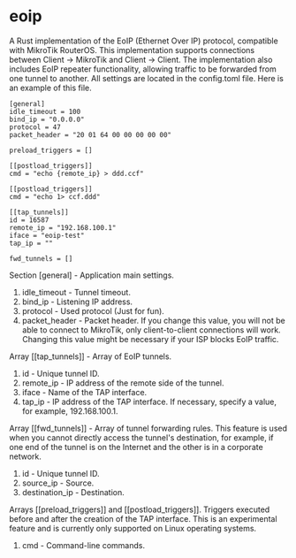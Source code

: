 # eoip
A Rust implementation of the EoIP (Ethernet Over IP) protocol, compatible with MikroTik RouterOS.
This implementation supports connections between Client -> MikroTik and Client -> Client.
The implementation also includes EoIP repeater functionality, allowing traffic to be forwarded from one tunnel to another.
All settings are located in the config.toml file. Here is an example of this file.

    [general]
    idle_timeout = 100
    bind_ip = "0.0.0.0"
    protocol = 47
    packet_header = "20 01 64 00 00 00 00 00"
    
    preload_triggers = []
    
    [[postload_triggers]]
    cmd = "echo {remote_ip} > ddd.ccf"
    
    [[postload_triggers]]
    cmd = "echo 1> ccf.ddd"
    
    [[tap_tunnels]]
    id = 16587
    remote_ip = "192.168.100.1"
    iface = "eoip-test"
    tap_ip = ""
    
    fwd_tunnels = []
 
Section [general] - Application main settings.
1. idle_timeout - Tunnel timeout.
2. bind_ip - Listening IP address.
3. protocol - Used protocol (Just for fun).
4. packet_header - Packet header. If you change this value, you will not be able to connect to MikroTik, only client-to-client connections will work. Changing this value might be necessary if your ISP blocks EoIP traffic.

Array [[tap_tunnels]] - Array of EoIP tunnels.
1. id - Unique tunnel ID.
2. remote_ip - IP address of the remote side of the tunnel.
3. iface - Name of the TAP interface.
4. tap_ip - IP address of the TAP interface. If necessary, specify a value, for example, 192.168.100.1.

Array [[fwd_tunnels]] - Array of tunnel forwarding rules. This feature is used when you cannot directly access the tunnel's destination, for example, if one end of the tunnel is on the Internet and the other is in a corporate network.
1. id - Unique tunnel ID.
2. source_ip - Source.
3. destination_ip - Destination.

Arrays [[preload_triggers]] and [[postload_triggers]]. Triggers executed before and after the creation of the TAP interface. This is an experimental feature and is currently only supported on Linux operating systems.
1. cmd - Command-line commands.
